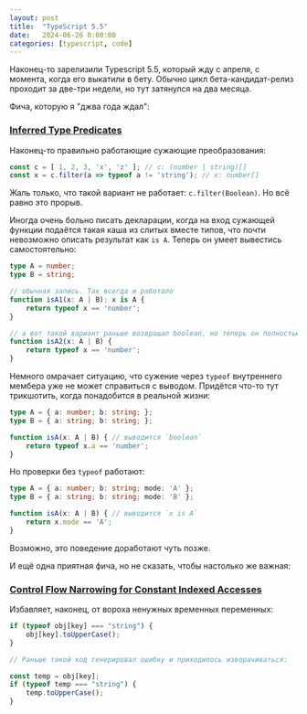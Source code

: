 ```yaml
---
layout: post
title:  "TypeScript 5.5"
date:   2024-06-26 0:00:00
categories: [typescript, code]
---
```


Наконец-то зарелизили Typescript 5.5, который жду с апреля, с момента, когда его выкатили в бету. Обычно цикл бета-кандидат-релиз проходит за две-три недели, но тут затянулся на два месяца.

Фича, которую я "джва года ждал":

### [Inferred Type Predicates](https://devblogs.microsoft.com/typescript/announcing-typescript-5-5/#inferred-type-predicates)

Наконец-то правильно работающие сужающие преобразования:

```ts
const c = [ 1, 2, 3, 'x', 'z' ]; // c: (number | string)[]
const x = c.filter(a => typeof a != 'string'); // x: number[]
```
Жаль только, что такой вариант не работает: `c.filter(Boolean)`. Но всё равно это прорыв.

Иногда очень больно писать декларации, когда на вход сужающей функции подаётся такая каша из слитых вместе типов, что почти невозможно описать результат как `is A`. Теперь он умеет вывестись самостоятельно:

```ts
type A = number;
type B = string;

// обычная запись. Так всегда и работало
function isA1(x: A | B): x is A {
    return typeof x == 'number'; 
}

// а вот такой вариант раньше возвращал boolean, но теперь он полностью идентичен первому: `x is A`
function isA2(x: A | B) { 
    return typeof x == 'number'; 
}
```

Немного омрачает ситуацию, что сужение через `typeof` внутреннего мембера уже не может справиться с выводом. Придётся что-то тут трикшотить, когда понадобится в реальной жизни:

```ts
type A = { a: number; b: string; };
type B = { a: string; b: string; };

function isA(x: A | B) { // выводится `boolean`
    return typeof x.a == 'number'; 
}
```

Но проверки без `typeof` работают:

```ts
type A = { a: number; b: string; mode: 'A' };
type B = { a: string; b: string; mode: 'B' };

function isA(x: A | B) { // выводится `x is A`
    return x.mode == 'A';
}
```

Возможно, это поведение доработают чуть позже.

И ещё одна приятная фича, но не сказать, чтобы настолько же важная:

### [Control Flow Narrowing for Constant Indexed Accesses](https://devblogs.microsoft.com/typescript/announcing-typescript-5-5/#control-flow-narrowing-for-constant-indexed-accesses)

Избавляет, наконец, от вороха ненужных временных переменных:

```ts
if (typeof obj[key] === "string") {
    obj[key].toUpperCase();
}

// Раньше такой код генерировал ошибку и приходилось изворачиваться:

const temp = obj[key];
if (typeof temp === "string") {
    temp.toUpperCase();
}
```

